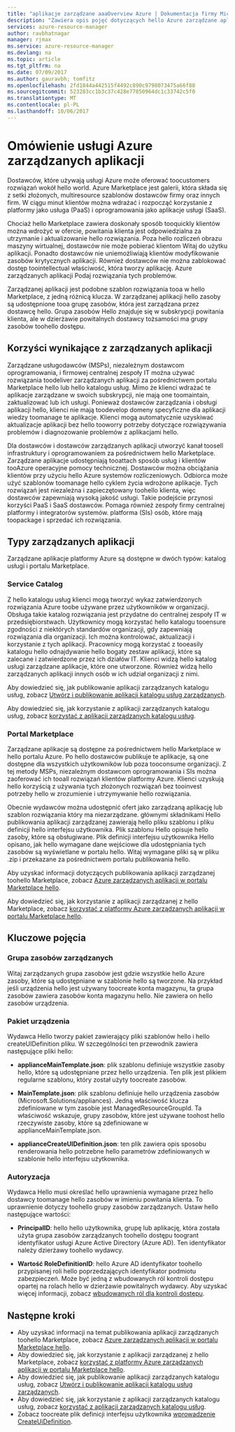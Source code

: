 ```yaml
---
title: "aplikacje zarządzane aaaOverview Azure | Dokumentacja firmy Microsoft"
description: "Zawiera opis pojęć dotyczących hello Azure zarządzane aplikacje"
services: azure-resource-manager
author: ravbhatnagar
manager: rjmax
ms.service: azure-resource-manager
ms.devlang: na
ms.topic: article
ms.tgt_pltfrm: na
ms.date: 07/09/2017
ms.author: gauravbh; tomfitz
ms.openlocfilehash: 2fd1844a442515f4492c890c9798073475a66f88
ms.sourcegitcommit: 523283cc1b3c37c428e77850964dc1c33742c5f0
ms.translationtype: MT
ms.contentlocale: pl-PL
ms.lasthandoff: 10/06/2017
---
```

# <a name="azure-managed-applications-overview"></a>Omówienie usługi Azure zarządzanych aplikacji

Dostawców, które używają usługi Azure może oferować toocustomers rozwiązań wokół hello world. Azure Marketplace jest galerii, która składa się z setki złożonych, multiresource szablonów dostawców firmy oraz innych firm. W ciągu minut klientów można wdrażać i rozpocząć korzystanie z platformy jako usługa (PaaS) i oprogramowania jako aplikacje usługi (SaaS). 

Chociaż hello Marketplace zawiera doskonały sposób tooquickly klientów można wdrożyć w ofercie, powitania klienta jest odpowiedzialna za utrzymanie i aktualizowanie hello rozwiązania. Poza hello rozliczeń obrazu maszyny wirtualnej, dostawców nie może pobierać klientom Witaj do użytku aplikacji. Ponadto dostawców nie uniemożliwiają klientów modyfikowanie zasobów krytycznych aplikacji. Również dostawców nie można zablokować dostęp toointellectual właściwość, która tworzy aplikację. Azure zarządzanych aplikacji Podaj rozwiązania tych problemów. 

Zarządzanej aplikacji jest podobne szablon rozwiązania tooa w hello Marketplace, z jedną różnicą klucza. W zarządzanej aplikacji hello zasoby są udostępnione tooa grupę zasobów, która jest zarządzana przez dostawcę hello. Grupa zasobów Hello znajduje się w subskrypcji powitania klienta, ale w dzierżawie powitalnych dostawcy tożsamości ma grupy zasobów toohello dostępu.

## <a name="advantages-of-managed-applications"></a>Korzyści wynikające z zarządzanych aplikacji

Zarządzane usługodawców (MSPs), niezależnym dostawcom oprogramowania, i firmowej centralnej zespoły IT można używać rozwiązania toodeliver zarządzanych aplikacji za pośrednictwem portalu Marketplace hello lub hello katalogu usług. Mimo że klienci wdrażać te aplikacje zarządzane w swoich subskrypcji, nie mają one toomaintain, zaktualizować lub ich usługi. Ponieważ dostawców zarządzania i obsługi aplikacji hello, klienci nie mają toodevelop domeny specyficzne dla aplikacji wiedzy toomanage te aplikacje. Klienci mogą automatycznie uzyskiwać aktualizacje aplikacji bez hello tooworry potrzeby dotyczące rozwiązywania problemów i diagnozowanie problemów z aplikacjami hello.

Dla dostawców i dostawców zarządzanych aplikacji utworzyć kanał toosell infrastruktury i oprogramowaniem za pośrednictwem hello Marketplace. Zarządzane aplikacje udostępniają tooattach sposób usług i klientów tooAzure operacyjne pomocy technicznej. Dostawców można obciążania klientów przy użyciu hello Azure systemów rozliczeniowych. Odbiorca może użyć szablonów toomanage hello cyklem życia wdrożone aplikacje. Tych rozwiązań jest niezależna i zapieczętowany toohello klienta, więc dostawców zapewniają wysoką jakość usługi. Takie podejście przynosi korzyści PaaS i SaaS dostawców. Pomaga również zespoły firmy centralnej platformy i integratorów systemów. platforma (SIs) osób, które mają toopackage i sprzedać ich rozwiązania.

## <a name="managed-application-types"></a>Typy zarządzanych aplikacji
Zarządzane aplikacje platformy Azure są dostępne w dwóch typów: katalog usługi i portalu Marketplace.
 
### <a name="service-catalog"></a>Service Catalog  

Z hello katalogu usług klienci mogą tworzyć wykaz zatwierdzonych rozwiązania Azure toobe używane przez użytkowników w organizacji. Obsługa takie katalog rozwiązania jest przydatne do centralnej zespoły IT w przedsiębiorstwach. Użytkownicy mogą korzystać hello katalogu tooensure zgodności z niektórych standardów organizacji, gdy zapewniają rozwiązania dla organizacji. Ich można kontrolować, aktualizacji i korzystanie z tych aplikacji. Pracownicy mogą korzystać z tooeasily katalogu hello odnajdywanie hello bogaty zestaw aplikacji, które są zalecane i zatwierdzone przez ich działów IT. Klienci widzą hello katalog usługi zarządzane aplikacje, które one utworzone. Również widzą hello zarządzanych aplikacji innych osób w ich udział organizacji z nimi.
 
Aby dowiedzieć się, jak publikowanie aplikacji zarządzanych katalogu usług, zobacz [Utwórz i publikowanie aplikacji katalogu usług zarządzanych](managed-application-publishing.md).
 
Aby dowiedzieć się, jak korzystanie z aplikacji zarządzanych katalogu usług, zobacz [korzystać z aplikacji zarządzanych katalogu usług](managed-application-consumption.md).
 
### <a name="marketplace"></a>Portal Marketplace

Zarządzane aplikacje są dostępne za pośrednictwem hello Marketplace w hello portalu Azure. Po hello dostawców publikuje te aplikacje, są one dostępne dla wszystkich użytkowników lub poza tooconsume organizacji. Z tej metody MSPs, niezależnym dostawcom oprogramowania i SIs można zaoferować ich tooall rozwiązań klientów platformy Azure. Klienci uzyskują hello korzyścią z używania tych złożonych rozwiązań bez tooinvest potrzeby hello w zrozumienie i utrzymywanie hello rozwiązania. 

Obecnie wydawców można udostępnić ofert jako zarządzaną aplikację lub szablon rozwiązania który ma niezarządzane. głównymi składnikami Hello publikowania aplikacji zarządzanej zawierają hello pliku szablonu i pliku definicji hello interfejsu użytkownika. Plik szablonu Hello opisuje hello zasoby, które są obsługiwane. Plik definicji interfejsu użytkownika Hello opisano, jak hello wymagane dane wejściowe dla udostępniania tych zasobów są wyświetlane w portalu hello. Witaj wymagane pliki są w pliku .zip i przekazane za pośrednictwem portalu publikowania hello.
 
Aby uzyskać informacji dotyczących publikowania aplikacji zarządzanej toohello Marketplace, zobacz [Azure zarządzanych aplikacji w portalu Marketplace hello](managed-application-author-marketplace.md).

Aby dowiedzieć się, jak korzystanie z aplikacji zarządzanej z hello Marketplace, zobacz [korzystać z platformy Azure zarządzanych aplikacji w portalu Marketplace hello](managed-application-consume-marketplace.md).

## <a name="key-concepts"></a>Kluczowe pojęcia

### <a name="managed-resource-group"></a>Grupa zasobów zarządzanych
Witaj zarządzanych grupa zasobów jest gdzie wszystkie hello Azure zasoby, które są udostępniane w szablonie hello są tworzone. Na przykład jeśli urządzenia hello jest używany toocreate konta magazynu, ta grupa zasobów zawiera zasobów konta magazynu hello. Nie zawiera on hello zasobów urządzenia.

### <a name="appliance-package"></a>Pakiet urządzenia
Wydawca Hello tworzy pakiet zawierający pliki szablonów hello i hello createUIDefinition pliku. W szczególności ten przewodnik zawiera następujące pliki hello:

- **applianceMainTemplate.json**: plik szablonu definiuje wszystkie zasoby hello, które są udostępniane przez hello urządzenia. Ten plik jest plikiem regularne szablonu, który został użyty toocreate zasobów.

- **MainTemplate.json**: plik szablonu definiuje hello urządzenia zasobów (Microsoft.Solutions/appliances). Jedną właściwość klucza zdefiniowane w tym zasobie jest ManagedResourceGroupId. Ta właściwość wskazuje, grupy zasobów, które jest używane toohost hello rzeczywiste zasoby, które są zdefiniowane w applianceMainTemplate.json.

- **applianceCreateUIDefinition.json**: ten plik zawiera opis sposobu renderowania hello potrzebne hello parametrów zdefiniowanych w szablonie hello interfejsu użytkownika.

### <a name="authorization"></a>Autoryzacja
Wydawca Hello musi określać hello uprawnienia wymagane przez hello dostawcy toomanage hello zasobów w imieniu powitania klienta. To uprawnienie dotyczy toohello grupy zasobów zarządzanych. Ustaw hello następujące wartości:

- **PrincipalID**: hello hello użytkownika, grupę lub aplikację, która została użyta grupa zasobów zarządzanych toohello dostępu toogrant identyfikator usługi Azure Active Directory (Azure AD). Ten identyfikator należy dzierżawy toohello wydawcy.

- **Wartość RoleDefinitionID**: hello Azure AD identyfikator toohello przypisanej roli hello poprzedzających identyfikator podmiotu zabezpieczeń. Może być jedną z wbudowanych ról kontroli dostępu opartej na rolach hello w dzierżawie powitalnych wydawcy. Aby uzyskać więcej informacji, zobacz [wbudowanych ról dla kontroli dostępu](../active-directory/role-based-access-built-in-roles.md).

## <a name="next-steps"></a>Następne kroki

* Aby uzyskać informacji na temat publikowania aplikacji zarządzanych toohello Marketplace, zobacz [Azure zarządzanych aplikacji w portalu Marketplace hello](managed-application-author-marketplace.md).
* Aby dowiedzieć się, jak korzystanie z aplikacji zarządzanej z hello Marketplace, zobacz [korzystać z platformy Azure zarządzanych aplikacji w portalu Marketplace hello](managed-application-consume-marketplace.md).
* Aby dowiedzieć się, jak publikowanie aplikacji zarządzanych katalogu usług, zobacz [Utwórz i publikowanie aplikacji katalogu usług zarządzanych](managed-application-publishing.md).
* Aby dowiedzieć się, jak korzystanie z aplikacji zarządzanych katalogu usług, zobacz [korzystać z aplikacji zarządzanych katalogu usług](managed-application-consumption.md).
* Zobacz toocreate plik definicji interfejsu użytkownika [wprowadzenie CreateUiDefinition](managed-application-createuidefinition-overview.md).
